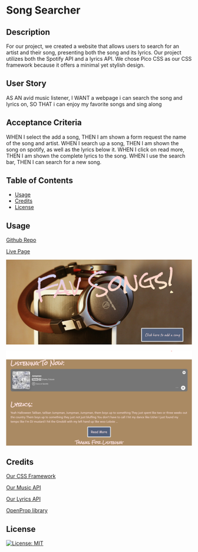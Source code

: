# Song Searcher

## Description

For our project, we created a website that allows users to search for an artist and their song, presenting both the song and its lyrics. Our project utilizes both the Spotify API and a lyrics API. We chose Pico CSS as our CSS framework because it offers a minimal yet stylish design.

## User Story

AS AN avid music listener, 
I WANT a webpage i can search the song and lyrics on, 
SO THAT i can enjoy my favorite songs and sing along

## Acceptance Criteria

WHEN I select the add a song, 
THEN I am shown a form request the name of the song and artist.
WHEN I search up a song,
THEN I am shown the song on spotify, as well as the lyrics below it.
WHEN I click on read more,
THEN I am shown the complete lyrics to the song.
WHEN I use the search bar,
THEN I can search for a new song.

## Table of Contents

- [Usage](#usage)
- [Credits](#credits)
- [License](#license)


## Usage

<a href="https://github.com/JoseGuache/Project1.git">Github Repo</a>

<a href="https://joseguache.github.io/Project1/">Live Page</a>

![alt text](./assets/images/HomepageScreenshot.png)

![alt text](./assets/images/MainPageScreenshot.png)

## Credits

<a href="https://picocss.com/">Our CSS Framework</a>

<a href="https://rapidapi.com/Glavier/api/spotify23/playground/apiendpoint_1dc51f1b-a2c6-4f9a-9c6c-32019c7301b2">Our Music API</a>

<a href="https://www.postman.com/cs-demo/public-rest-apis/request/algu09l/lyrics-search?tab=overview">Our Lyrics API</a>

<a href="https://open-props.style/">OpenProp library</a>

## License

[![License: MIT](https://img.shields.io/badge/License-MIT-yellow.svg)](https://opensource.org/licenses/MIT)